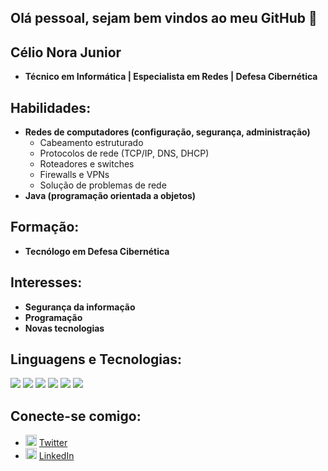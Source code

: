 ## Olá pessoal, sejam bem vindos ao meu GitHub 👋

## Célio Nora Junior

* **Técnico em Informática | Especialista em Redes | Defesa Cibernética**

## Habilidades:

* **Redes de computadores (configuração, segurança, administração)**
    * Cabeamento estruturado
    * Protocolos de rede (TCP/IP, DNS, DHCP)
    * Roteadores e switches
    * Firewalls e VPNs
    * Solução de problemas de rede
* **Java (programação orientada a objetos)**

## Formação:

* **Tecnólogo em Defesa Cibernética**

## Interesses:

* **Segurança da informação**
* **Programação**
* **Novas tecnologias**

## Linguagens e Tecnologias:
<div>
    <img src="https://img.icons8.com/color/48/java-coffee-cup-logo--v1.png" style="display: inline-block;" />
    <img src="https://img.icons8.com/ios-filled/50/github.png" style="display: inline-block;" />
    <img src="https://img.icons8.com/color/48/git.png" style="display: inline-block;" />
    <img src="https://img.icons8.com/color/48/linux--v1.png" style="display: inline-block;" />
    <img src="https://img.icons8.com/office/40/java-eclipse.png" style="display: inline-block;" />
    <img src="https://img.icons8.com/fluency/48/visual-studio-code-2019.png" style="display: inline-block;" />
</div>

## Conecte-se comigo:

<ul>
    <li>
        <img src="https://img.icons8.com/ios-glyphs/90/twitterx--v2.png" width="18" alt="Twitter" style="display: inline-block;"> 
        <a href="https://twitter.com/celio_nora" target="_blank" title="My Twitter">Twitter</a>
    </li>
    <li>
        <img src="https://img.icons8.com/ios-glyphs/60/linkedin.png" width="18" alt="Linkedin" style="display: inline-block;"> 
        <a href="https://www.linkedin.com/in/celionorajunior/" target="_blank" title="My LinkedIn">LinkedIn</a>
    </li>
</ul>


